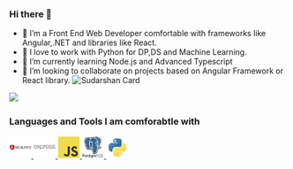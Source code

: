 ### Hi there 👋

- 🔭 I’m a Front End Web Developer comfortable with frameworks like Angular,.NET and libraries like React. 
- 🔭 I love to work with Python for DP,DS and Machine Learning.
- 🌱 I’m currently learning Node.js and Advanced Typescript
- 👯 I’m looking to collaborate on projects based on Angular Framework or React library.
![Sudarshan Card](https://github-readme-stats.vercel.app/api?username=sudsrk&show_icons=true&theme=gotham)

![](https://komarev.com/ghpvc/?username=sudsrk&label=Profile%20views&color=3e9077)

<h3 align="left">Languages and Tools I am comforabtle with</h3>
<p align="left"> <a href="https://angular.io" target="_blank"> <img src="https://raw.githubusercontent.com/devicons/devicon/master/icons/angularjs/angularjs-original-wordmark.svg" alt="angularjs" width="40" height="40"/> </a>
  <a href="https://expressjs.com" target="_blank"> <img src="https://raw.githubusercontent.com/devicons/devicon/master/icons/express/express-original-wordmark.svg" alt="express" width="40" height="40"/>
    <a href="https://developer.mozilla.org/en-US/docs/Web/JavaScript" target="_blank"> <img src="https://raw.githubusercontent.com/devicons/devicon/master/icons/javascript/javascript-original.svg" alt="javascript" width="40" height="40"/> </a> 
    <a href="https://www.postgresql.org" target="_blank"> <img src="https://raw.githubusercontent.com/devicons/devicon/master/icons/postgresql/postgresql-original-wordmark.svg" alt="postgresql" width="40" height="40"/> </a>
     <a href="https://www.python.org" target="_blank"> <img src="https://raw.githubusercontent.com/devicons/devicon/master/icons/python/python-original.svg" alt="python" width="40" height="40"/> </a>
